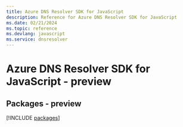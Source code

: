 ```yaml
---
title: Azure DNS Resolver SDK for JavaScript
description: Reference for Azure DNS Resolver SDK for JavaScript
ms.date: 02/21/2024
ms.topic: reference
ms.devlang: javascript
ms.service: dnsresolver
---
```

# Azure DNS Resolver SDK for JavaScript - preview
## Packages - preview
[!INCLUDE [packages](dns-resolver-index.md)]